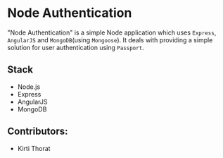 # Node Authentication

"Node Authentication" is a simple Node application which uses `Express`, `AngularJS` and `MongoDB`(using `Mongoose`). It deals with providing a simple solution for user authentication using `Passport`.

## Stack

* Node.js
* Express
* AngularJS
* MongoDB

## Contributors:

* Kirti Thorat
